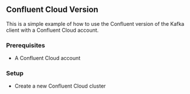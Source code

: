 ## Confluent Cloud Version
This is a simple example of how to use the Confluent version of the Kafka client with a Confluent Cloud account.

### Prerequisites
* A Confluent Cloud account

### Setup
* Create a new Confluent Cloud cluster